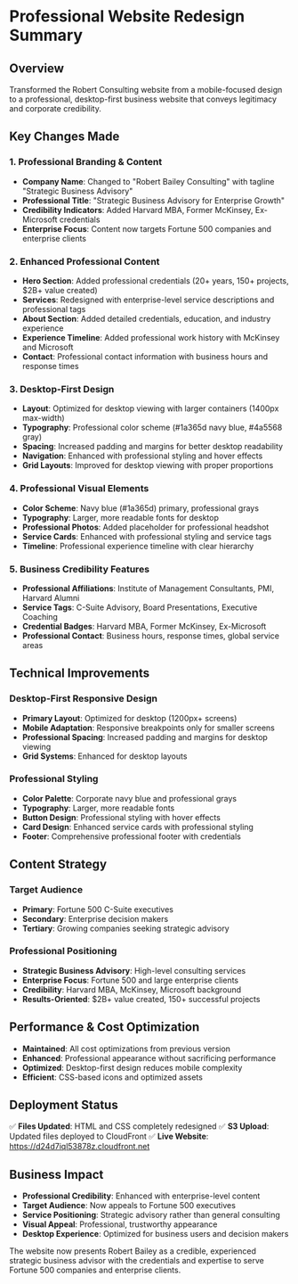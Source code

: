 # Professional Website Redesign Summary

## Overview
Transformed the Robert Consulting website from a mobile-focused design to a professional, desktop-first business website that conveys legitimacy and corporate credibility.

## Key Changes Made

### 1. Professional Branding & Content
- **Company Name**: Changed to "Robert Bailey Consulting" with tagline "Strategic Business Advisory"
- **Professional Title**: "Strategic Business Advisory for Enterprise Growth"
- **Credibility Indicators**: Added Harvard MBA, Former McKinsey, Ex-Microsoft credentials
- **Enterprise Focus**: Content now targets Fortune 500 companies and enterprise clients

### 2. Enhanced Professional Content
- **Hero Section**: Added professional credentials (20+ years, 150+ projects, $2B+ value created)
- **Services**: Redesigned with enterprise-level service descriptions and professional tags
- **About Section**: Added detailed credentials, education, and industry experience
- **Experience Timeline**: Added professional work history with McKinsey and Microsoft
- **Contact**: Professional contact information with business hours and response times

### 3. Desktop-First Design
- **Layout**: Optimized for desktop viewing with larger containers (1400px max-width)
- **Typography**: Professional color scheme (#1a365d navy blue, #4a5568 gray)
- **Spacing**: Increased padding and margins for better desktop readability
- **Navigation**: Enhanced with professional styling and hover effects
- **Grid Layouts**: Improved for desktop viewing with proper proportions

### 4. Professional Visual Elements
- **Color Scheme**: Navy blue (#1a365d) primary, professional grays
- **Typography**: Larger, more readable fonts for desktop
- **Professional Photos**: Added placeholder for professional headshot
- **Service Cards**: Enhanced with professional styling and service tags
- **Timeline**: Professional experience timeline with clear hierarchy

### 5. Business Credibility Features
- **Professional Affiliations**: Institute of Management Consultants, PMI, Harvard Alumni
- **Service Tags**: C-Suite Advisory, Board Presentations, Executive Coaching
- **Credential Badges**: Harvard MBA, Former McKinsey, Ex-Microsoft
- **Professional Contact**: Business hours, response times, global service areas

## Technical Improvements

### Desktop-First Responsive Design
- **Primary Layout**: Optimized for desktop (1200px+ screens)
- **Mobile Adaptation**: Responsive breakpoints only for smaller screens
- **Professional Spacing**: Increased padding and margins for desktop viewing
- **Grid Systems**: Enhanced for desktop layouts

### Professional Styling
- **Color Palette**: Corporate navy blue and professional grays
- **Typography**: Larger, more readable fonts
- **Button Design**: Professional styling with hover effects
- **Card Design**: Enhanced service cards with professional styling
- **Footer**: Comprehensive professional footer with credentials

## Content Strategy

### Target Audience
- **Primary**: Fortune 500 C-Suite executives
- **Secondary**: Enterprise decision makers
- **Tertiary**: Growing companies seeking strategic advisory

### Professional Positioning
- **Strategic Business Advisory**: High-level consulting services
- **Enterprise Focus**: Fortune 500 and large enterprise clients
- **Credibility**: Harvard MBA, McKinsey, Microsoft background
- **Results-Oriented**: $2B+ value created, 150+ successful projects

## Performance & Cost Optimization
- **Maintained**: All cost optimizations from previous version
- **Enhanced**: Professional appearance without sacrificing performance
- **Optimized**: Desktop-first design reduces mobile complexity
- **Efficient**: CSS-based icons and optimized assets

## Deployment Status
✅ **Files Updated**: HTML and CSS completely redesigned
✅ **S3 Upload**: Updated files deployed to CloudFront
✅ **Live Website**: https://d24d7iql53878z.cloudfront.net

## Business Impact
- **Professional Credibility**: Enhanced with enterprise-level content
- **Target Audience**: Now appeals to Fortune 500 executives
- **Service Positioning**: Strategic advisory rather than general consulting
- **Visual Appeal**: Professional, trustworthy appearance
- **Desktop Experience**: Optimized for business users and decision makers

The website now presents Robert Bailey as a credible, experienced strategic business advisor with the credentials and expertise to serve Fortune 500 companies and enterprise clients.

